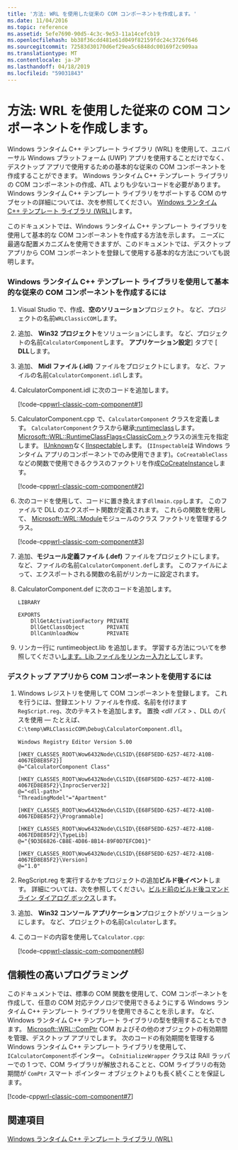 ```yaml
---
title: '方法: WRL を使用した従来の COM コンポーネントを作成します。'
ms.date: 11/04/2016
ms.topic: reference
ms.assetid: 5efe7690-90d5-4c3c-9e53-11a14cefcb19
ms.openlocfilehash: bb38f36cdd481e61d049f82159fdc24c3726f646
ms.sourcegitcommit: 72583d30170d6ef29ea5c6848dc00169f2c909aa
ms.translationtype: MT
ms.contentlocale: ja-JP
ms.lasthandoff: 04/18/2019
ms.locfileid: "59031843"
---
```

# <a name="how-to-create-a-classic-com-component-using-wrl"></a>方法: WRL を使用した従来の COM コンポーネントを作成します。

Windows ランタイム C++ テンプレート ライブラリ (WRL) を使用して、ユニバーサル Windows プラットフォーム (UWP) アプリを使用することだけでなく、デスクトップ アプリで使用するための基本的な従来の COM コンポーネントを作成することができます。 Windows ランタイム C++ テンプレート ライブラリの COM コンポーネントの作成、ATL よりも少ないコードを必要があります。 Windows ランタイム C++ テンプレート ライブラリをサポートする COM のサブセットの詳細については、次を参照してください。 [Windows ランタイム C++ テンプレート ライブラリ (WRL)](windows-runtime-cpp-template-library-wrl.md)します。

このドキュメントでは、Windows ランタイム C++ テンプレート ライブラリを使用して基本的な COM コンポーネントを作成する方法を示します。 ニーズに最適な配置メカニズムを使用できますが、このドキュメントでは、デスクトップ アプリから COM コンポーネントを登録して使用する基本的な方法についても説明します。

### <a name="to-use-the-windows-runtime-c-template-library-to-create-a-basic-classic-com-component"></a>Windows ランタイム C++ テンプレート ライブラリを使用して基本的な従来の COM コンポーネントを作成するには

1. Visual Studio で、作成、**空のソリューション**プロジェクト。 など、プロジェクトの名前`WRLClassicCOM`します。

2. 追加、 **Win32 プロジェクト**をソリューションにします。 など、プロジェクトの名前`CalculatorComponent`します。 **アプリケーション設定**] タブで [ **DLL**します。

3. 追加、 **Midl ファイル (.idl)** ファイルをプロジェクトにします。 など、ファイルの名前`CalculatorComponent.idl`します。

4. CalculatorComponent.idl に次のコードを追加します。

   [!code-cpp[wrl-classic-com-component#1](../codesnippet/CPP/how-to-create-a-classic-com-component-using-wrl_1.idl)]

5. CalculatorComponent.cpp で、`CalculatorComponent` クラスを定義します。 `CalculatorComponent`クラスから継承[:runtimeclass](runtimeclass-class.md)します。 [Microsoft::WRL::RuntimeClassFlags\<ClassicCom >](runtimeclassflags-structure.md)クラスの派生元を指定します。 [IUnknown](/windows/desktop/api/unknwn/nn-unknwn-iunknown)なく[IInspectable](/windows/desktop/api/inspectable/nn-inspectable-iinspectable)します。 (`IInspectable`は Windows ランタイム アプリのコンポーネントでのみ使用できます)。`CoCreatableClass`などの関数で使用できるクラスのファクトリを作成[CoCreateInstance](/windows/desktop/api/combaseapi/nf-combaseapi-cocreateinstance)します。

   [!code-cpp[wrl-classic-com-component#2](../codesnippet/CPP/how-to-create-a-classic-com-component-using-wrl_2.cpp)]

6. 次のコードを使用して、コードに置き換えます`dllmain.cpp`します。 このファイルで DLL のエクスポート関数が定義されます。 これらの関数を使用して、 [Microsoft::WRL::Module](module-class.md)モジュールのクラス ファクトリを管理するクラス。

   [!code-cpp[wrl-classic-com-component#3](../codesnippet/CPP/how-to-create-a-classic-com-component-using-wrl_3.cpp)]

7. 追加、**モジュール定義ファイル (.def)** ファイルをプロジェクトにします。 など、ファイルの名前`CalculatorComponent.def`します。 このファイルによって、エクスポートされる関数の名前がリンカーに設定されます。

8. CalculatorComponent.def に次のコードを追加します。

    ```
    LIBRARY

    EXPORTS
        DllGetActivationFactory PRIVATE
        DllGetClassObject       PRIVATE
        DllCanUnloadNow         PRIVATE
    ```

9. リンカー行に runtimeobject.lib を追加します。 学習する方法についてを参照してください[します。Lib ファイルをリンカー入力として](../../build/reference/dot-lib-files-as-linker-input.md)します。

### <a name="to-consume-the-com-component-from-a-desktop-app"></a>デスクトップ アプリから COM コンポーネントを使用するには

1. Windows レジストリを使用して COM コンポーネントを登録します。 これを行うには、登録エントリ ファイルを作成、名前を付けます`RegScript.reg`、次のテキストを追加します。 置換 *\<dll パス >* 、DLL のパスを使用 — たとえば、 `C:\temp\WRLClassicCOM\Debug\CalculatorComponent.dll`。

    ```
    Windows Registry Editor Version 5.00

    [HKEY_CLASSES_ROOT\Wow6432Node\CLSID\{E68F5EDD-6257-4E72-A10B-4067ED8E85F2}]
    @="CalculatorComponent Class"

    [HKEY_CLASSES_ROOT\Wow6432Node\CLSID\{E68F5EDD-6257-4E72-A10B-4067ED8E85F2}\InprocServer32]
    @="<dll-path>"
    "ThreadingModel"="Apartment"

    [HKEY_CLASSES_ROOT\Wow6432Node\CLSID\{E68F5EDD-6257-4E72-A10B-4067ED8E85F2}\Programmable]

    [HKEY_CLASSES_ROOT\Wow6432Node\CLSID\{E68F5EDD-6257-4E72-A10B-4067ED8E85F2}\TypeLib]
    @="{9D3E6826-CB8E-4D86-8B14-89F0D7EFCD01}"

    [HKEY_CLASSES_ROOT\Wow6432Node\CLSID\{E68F5EDD-6257-4E72-A10B-4067ED8E85F2}\Version]
    @="1.0"
    ```

2. RegScript.reg を実行するかをプロジェクトの追加**ビルド後イベント**します。 詳細については、次を参照してください。[ビルド前のビルド後コマンド ライン ダイアログ ボックス](/visualstudio/ide/reference/pre-build-event-post-build-event-command-line-dialog-box)します。

3. 追加、 **Win32 コンソール アプリケーション**プロジェクトがソリューションにします。 など、プロジェクトの名前`Calculator`します。

4. このコードの内容を使用して`Calculator.cpp`:

   [!code-cpp[wrl-classic-com-component#6](../codesnippet/CPP/how-to-create-a-classic-com-component-using-wrl_6.cpp)]

## <a name="robust-programming"></a>信頼性の高いプログラミング

このドキュメントでは、標準の COM 関数を使用して、COM コンポーネントを作成して、任意の COM 対応テクノロジで使用できるようにする Windows ランタイム C++ テンプレート ライブラリを使用できることを示します。 など、Windows ランタイム C++ テンプレート ライブラリの型を使用することもできます。 [Microsoft::WRL::ComPtr](comptr-class.md) COM およびその他のオブジェクトの有効期間を管理、デスクトップ アプリでします。 次のコードの有効期間を管理する Windows ランタイム C++ テンプレート ライブラリを使用して、`ICalculatorComponent`ポインター。 `CoInitializeWrapper` クラスは RAII ラッパーでの 1 つで、COM ライブラリが解放されることと、COM ライブラリの有効期間が `ComPtr` スマート ポインター オブジェクトよりも長く続くことを保証します。

[!code-cpp[wrl-classic-com-component#7](../codesnippet/CPP/how-to-create-a-classic-com-component-using-wrl_7.cpp)]

## <a name="see-also"></a>関連項目

[Windows ランタイム C++ テンプレート ライブラリ (WRL)](windows-runtime-cpp-template-library-wrl.md)